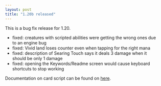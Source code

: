 ```yaml
---
layout: post
title: "1.20b released"
---
```


This is a bug fix release for 1.20. 

  * fixed: creatures with scripted abilities were getting the wrong ones due to an engine bug
  * fixed: Vivid land loses counter even when tapping for the right mana
  * fixed: description of Searing Touch says it deals 3 damage when it should be only 1 damage
  * fixed: opening the Keywords/Readme screen would cause keyboard shortcuts to stop working

Documentation on card script can be found on [here](//github.com/magarena/magarena/wiki/Basic-Structure).
